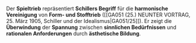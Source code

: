 
Der **Spieltrieb** repräsentiert **Schillers Begriff** für die **harmonische Vereinigung** von **Form- und Stofftrieb** ([[GA051 (25.) NEUNTER VORTRAG, 25. März 1905, Schiller und der Idealismus|GA051/25]]). Er zeigt die **Überwindung** der **Spannung** zwischen **sinnlichen Bedürfnissen** und **rationalen Anforderungen** durch **ästhetische Bildung**.
